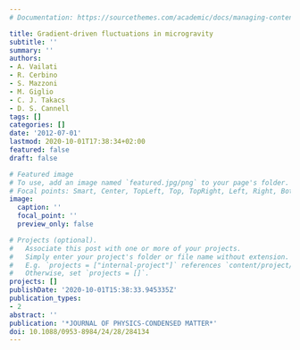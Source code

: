 ```yaml
---
# Documentation: https://sourcethemes.com/academic/docs/managing-content/

title: Gradient-driven fluctuations in microgravity
subtitle: ''
summary: ''
authors:
- A. Vailati
- R. Cerbino
- S. Mazzoni
- M. Giglio
- C. J. Takacs
- D. S. Cannell
tags: []
categories: []
date: '2012-07-01'
lastmod: 2020-10-01T17:38:34+02:00
featured: false
draft: false

# Featured image
# To use, add an image named `featured.jpg/png` to your page's folder.
# Focal points: Smart, Center, TopLeft, Top, TopRight, Left, Right, BottomLeft, Bottom, BottomRight.
image:
  caption: ''
  focal_point: ''
  preview_only: false

# Projects (optional).
#   Associate this post with one or more of your projects.
#   Simply enter your project's folder or file name without extension.
#   E.g. `projects = ["internal-project"]` references `content/project/deep-learning/index.md`.
#   Otherwise, set `projects = []`.
projects: []
publishDate: '2020-10-01T15:38:33.945335Z'
publication_types:
- 2
abstract: ''
publication: '*JOURNAL OF PHYSICS-CONDENSED MATTER*'
doi: 10.1088/0953-8984/24/28/284134
---
```

